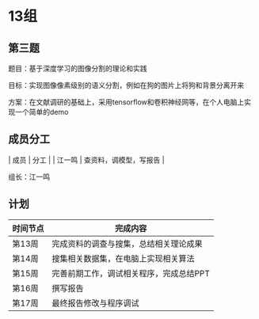 # 13组

## 第三题

题目：基于深度学习的图像分割的理论和实践

目标：实现图像像素级别的语义分割，例如在狗的图片上将狗和背景分离开来

方案：在文献调研的基础上，采用tensorflow和卷积神经网等，在个人电脑上实现一个简单的demo

## 成员分工

| 成员 | 分工 |
| 江一鸣 | 查资料，调模型，写报告 |


组长：江一鸣

## 计划

| 时间节点 | 完成内容 |
| -------- | -------- |
| 第13周   | 完成资料的调查与搜集，总结相关理论成果  |
| 第14周   |  搜集相关数据集，在电脑上实现相关算法    |
| 第15周   |  完善前期工作，调试相关程序，完成总结PPT  |
| 第16周   |   撰写报告       |
| 第17周   |     最终报告修改与程序调试     |

